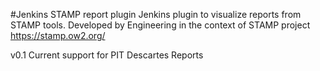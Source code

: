 #Jenkins STAMP report plugin
Jenkins plugin to visualize reports from STAMP tools.
Developed by Engineering in the context of STAMP project
https://stamp.ow2.org/

v0.1
Current support for PIT Descartes Reports